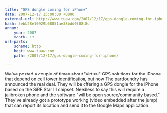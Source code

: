 ```yaml
---
title: "GPS dongle coming for iPhone"
date: 2007-12-17 15:00:00 +0000
external-url: http://www.tuaw.com/2007/12/17/gps-dongle-coming-for-iphone/
hash: 5ebb28e10929b68851ae38bdd0f08c8d
annum:
    year: 2007
    month: 12
url-parts:
    scheme: http
    host: www.tuaw.com
    path: /2007/12/17/gps-dongle-coming-for-iphone/

---
```


We've posted a couple of times about "virtual" GPS solutions for the iPhone that depend on cell tower identification, but now The partfoundry has announced the real deal. They will be offering a GPS dongle for the iPhone based on the SiRF Star III chipset. Needless to say this will require a jailbroken phone and the software "will be open source/community based." They've already got a prototype working (video embedded after the jump) that can report its location and send it to the Google Maps application.
